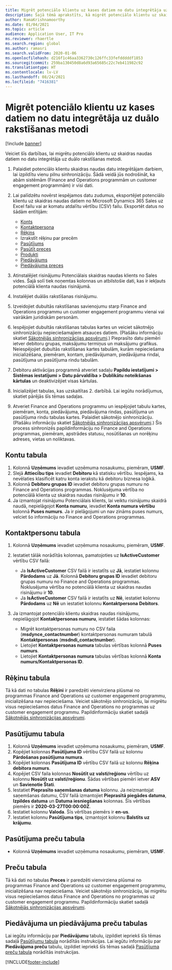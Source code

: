 ```yaml
---
title: Migrēt potenciālo klientu uz kases datiem no datu integrētāja uz duālo rakstīšanas metodi
description: Šajā tēmā aprakstīts, kā migrēt potenciālo klientu uz skaidras naudas datiem no datu integrētāja uz duālo rakstīšanas metodi.
author: RamaKrishnamoorthy
ms.date: 01/04/2021
ms.topic: article
audience: Application User, IT Pro
ms.reviewer: rhaertle
ms.search.region: global
ms.author: ramasri
ms.search.validFrom: 2020-01-06
ms.openlocfilehash: d216f1c46aa3362730c126ffc33fefdddddf1853
ms.sourcegitcommit: 259ba130450d8a6d93a65685c22c7eb411982c92
ms.translationtype: HT
ms.contentlocale: lv-LV
ms.lasthandoff: 08/24/2021
ms.locfileid: "7416381"
---
```

# <a name="migrate-prospect-to-cash-data-from-data-integrator-to-dual-write"></a>Migrēt potenciālo klientu uz kases datiem no datu integrētāja uz duālo rakstīšanas metodi

[!include [banner](../../includes/banner.md)]

Veiciet šīs darbības, lai migrētu potenciālo klientu uz skaidras naudas datiem no datu integrētāja uz duālo rakstīšanas metodi.

1. Palaidiet potenciālo klientu skaidras naudas datu integrētājam darbiem, lai izpildītu vienu pilnu sinhronizāciju. Šādā veidā jūs nodrošināt, ka abām sistēmām (Finance and Operations programmām un customer engagement programmām) ir visi dati.
2. Lai palīdzētu novērst iespējamos datu zudumus, eksportējiet potenciālo klientu uz skaidras naudas datiem no Microsoft Dynamics 365 Sales uz Excel failu vai ar komatu atdalītu vērtību (CSV) failu. Eksportēt datus no šādām entītijām:

    - [Konts](#account-table)
    - [Kontaktpersona](#contact-table)
    - [Rēķins](#invoice-table)
    - Izrakstīt rēķinu par precēm
    - [Pasūtījums](#order-table)
    - [Pasūtīt preces](#order-products-table)
    - [Produkti](#products-table)
    - [Piedāvājums](#quote-and-quote-product-tables)
    - [Piedāvājuma preces](#quote-and-quote-product-tables)

3. Atinstalējiet risinājumu Potenciālais skaidras naudas klients no Sales vides. Šajā solī tiek noņemtas kolonnas un atbilstošie dati, kas ir iekļauts potenciālā klienta naudas risinājumā.
4. Instalējiet duālās rakstīšanas risinājumu.
5. Izveidojiet dubultās rakstīšanas savienojumu starp Finance and Operations programmu un customer engagement programmu vienai vai vairākām juridiskām personām.
6. Iespējojiet dubultās rakstīšanas tabulas kartes un veiciet sākotnējo sinhronizāciju nepieciešamajiem atsauces datiem. (Plašāku informāciju skatiet [Sākotnējās sinhronizācijas apsvērumi](initial-sync-guidance.md).) Pieprasīto datu piemēri ietver debitoru grupas, maksājumu termiņus un maksājumu grafikus. Neiespējojiet dubultās rakstīšanas kartes tabulām, kurām nepieciešama inicializēšana, piemēram, kontam, piedāvājumam, piedāvājuma rindai, pasūtījuma un pasūtījuma rindu tabulām.
7. Debitoru aktivācijas programmā atveriet sadaļu **Papildu iestatījumi \> Sistēmas iestatījumi \> Datu pārvaldība \> Dublikātu noteikšanas kārtulas** un deaktivizējiet visas kārtulas.
8. Inicializējiet tabulas, kas uzskaitītas 2. darbībā. Lai iegūtu norādījumus, skatiet pārējās šīs tēmas sadaļas.
9. Atveriet Finance and Operations programmu un iespējojiet tabulu kartes, piemēram, konta, piedāvājuma, piedāvājuma rindas, pasūtījuma un pasūtījuma rindu tabulas kartes. Palaidiet sākotnējo sinhronizāciju. (Plašāku informāciju skatiet [Sākotnējās sinhronizācijas apsvērumi](initial-sync-guidance.md).) Šis process sinhronizēs papildinformāciju no Finance and Operations programmas, piemēram, apstrādes statusu, nosūtīšanas un norēķinu adreses, vietas un noliktavas.

## <a name="account-table"></a>Kontu tabula

1. Kolonnā **Uzņēmums** ievadiet uzņēmuma nosaukumu, piemēram, **USMF**.
2. Slejā **Attiecību tips** ievadiet **Debitoru** kā statisku vērtību. Iespējams, ka nevēlaties klasificēt katru konta ierakstu kā debitoru biznesa loģikā.
3. Kolonnā **Debitoru grupas ID** ievadiet debitoru grupas numuru no Finance and Operations programmas. Noklusējuma vērtība no potenciālā klienta uz skaidras naudas risinājumu ir **10**.
4. Ja izmantojat risinājumu Potenciālais klients, lai veiktu risinājumu skaidrā naudā, nepielāgojot **Konta numuru**, ievadiet **Konta numura vērtību** kolonnā **Puses numurs**. Ja ir pielāgojumi un nav zināms puses numurs, velciet šo informāciju no Finance and Operations programmas.

## <a name="contact-table"></a>Kontaktpersonu tabula

1. Kolonnā **Uzņēmums** ievadiet uzņēmuma nosaukumu, piemēram, **USMF**.
2. Iestatiet tālāk norādītās kolonnas, pamatojoties uz **IsActiveCustomer** vērtību CSV failā:

    - Ja **IsActiveCustomer** CSV failā ir iestatīts uz **Jā**, iestatiet kolonnu **Pārdodams** uz **Jā**. Kolonnā **Debitoru grupas ID** ievadiet debitoru grupas numuru no Finance and Operations programmas. Noklusējuma vērtība no potenciālā klienta uz skaidras naudas risinājumu ir **10**.
    - Ja **IsActiveCustomer** CSV failā ir iestatīts uz **Nē**, iestatiet kolonnu **Pārdodams** uz **Nē** un iestatiet kolonnu **Kontaktpersona** **Debitors**.

3. Ja izmantojat potenciālo klientu skaidras naudas risinājumu, nepielāgojot **Kontaktpersonas numuru**, iestatiet šādas kolonnas:

    - Migrēt kontaktpersonas numuru no CSV faila (**msdynce\_contactnumber**) kontaktpersonas numuram tabulā **Kontaktpersonas** (**msdndi\_contactnumber**).
    - Lietojiet **Kontaktpersonas numura** tabulas vērtības kolonnā **Puses numurs**.
    - Lietojiet **Kontaktpersonas numura** tabulas vērtības kolonnā **Konta numurs/Kontaktpersonas ID**.

## <a name="invoice-table"></a>Rēķinu tabula

Tā kā dati no tabulas **Rēķini** ir paredzēti vienvirziena plūsmai no programmas Finance and Operations uz customer engagement programmu, inicializēšana nav nepieciešama. Veiciet sākotnējo sinhronizāciju, lai migrētu visus nepieciešamos datus Finance and Operations no programmas uz customer engagement programmu. Papildinformāciju skatiet sadaļā [Sākotnējās sinhronizācijas apsvērumi](initial-sync-guidance.md).

## <a name="order-table"></a>Pasūtījumu tabula

1. Kolonnā **Uzņēmums** ievadiet uzņēmuma nosaukumu, piemēram, **USMF**.
2. Kopējiet kolonnas **Pasūtījuma ID** vērtību CSV failā uz kolonnu **Pārdošanas pasūtījuma numura**.
3. Kopējiet kolonnas **Pasūtījuma ID** vērtību CSV failā uz kolonnu **Rēķina debitora numurs**.
4. Kopējiet CSV faila kolonnas **Nosūtīt uz valsti/reģionu** vērtību uz kolonnu **Nosūtīt uz valsti/reģionu**. Šādas vērtības piemēri ietver **ASV** un **Savienotie Štati**.
5. Iestatiet **Pieprasīto saņemšanas datuma** kolonnu. Ja neizmantojat saņemšanas datumu, CSV failā izmantojiet **Pieprasītā piegādes datuma**, **Izpildes datuma** un **Datuma iesniegšanas** kolonnas. Šīs vērtības piemērs ir **2020-03-27T00:00:00Z**.
6. Iestatiet kolonnu **Valoda**. Šīs vērtības piemērs ir **en-us**.
7. Iestatiet kolonnu **Pasūtījuma tips**, izmantojot kolonnu **Balstīts uz krājumu**.

## <a name="order-products-table"></a>Pasūtījuma preču tabula

- Kolonnā **Uzņēmums** ievadiet uzņēmuma nosaukumu, piemēram, **USMF**.

## <a name="products-table"></a>Preču tabula

Tā kā dati no tabulas **Preces** ir paredzēti vienvirziena plūsmai no programmas Finance and Operations uz customer engagement programmu, inicializēšana nav nepieciešama. Veiciet sākotnējo sinhronizāciju, lai migrētu visus nepieciešamos datus Finance and Operations no programmas uz customer engagement programmu. Papildinformāciju skatiet sadaļā [Sākotnējās sinhronizācijas apsvērumi](initial-sync-guidance.md).

## <a name="quote-and-quote-product-tables"></a>Piedāvājuma un piedāvājuma preču tabulas

Lai iegūtu informāciju par **Piedāvājumu** tabulu, izpildiet iepriekš šīs tēmas sadaļā [Pasūtījumu tabula](#order-table) norādītās instrukcijas. Lai iegūtu informāciju par **Piedāvājuma preču** tabulu, izpildiet iepriekš šīs tēmas sadaļā [Pasūtījuma preču tabula](#order-products-table) norādītās instrukcijas.


[!INCLUDE[footer-include](../../../../includes/footer-banner.md)]